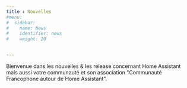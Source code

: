 ```yaml
---
title : Nouvelles
#menu:
#  sidebar:
#    name: News
#    identifier: news
#    weight: 20


---
```


Bienvenue dans les nouvelles & les release concernant Home Assistant mais aussi votre communauté et son association "Communauté Francophone autour de Home Assistant".